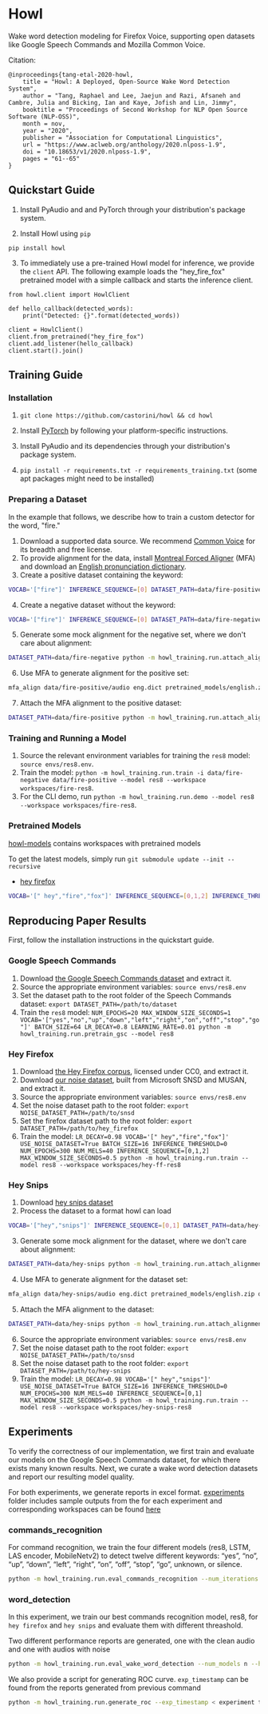 # Howl

Wake word detection modeling for Firefox Voice, supporting open datasets like Google Speech Commands and Mozilla Common Voice.

Citation:

```
@inproceedings{tang-etal-2020-howl,
    title = "Howl: A Deployed, Open-Source Wake Word Detection System",
    author = "Tang, Raphael and Lee, Jaejun and Razi, Afsaneh and Cambre, Julia and Bicking, Ian and Kaye, Jofish and Lin, Jimmy",
    booktitle = "Proceedings of Second Workshop for NLP Open Source Software (NLP-OSS)",
    month = nov,
    year = "2020",
    publisher = "Association for Computational Linguistics",
    url = "https://www.aclweb.org/anthology/2020.nlposs-1.9",
    doi = "10.18653/v1/2020.nlposs-1.9",
    pages = "61--65"
}
```

## Quickstart Guide

1. Install PyAudio and and PyTorch through your distribution's package system.

2. Install Howl using `pip`

```
pip install howl
```

3. To immediately use a pre-trained Howl model for inference, we provide the `client` API. The following example loads the "hey_fire_fox" pretrained model with a simple callback and starts the inference client.

```
from howl.client import HowlClient

def hello_callback(detected_words):
    print("Detected: {}".format(detected_words))

client = HowlClient()
client.from_pretrained("hey_fire_fox")
client.add_listener(hello_callback)
client.start().join()
```

## Training Guide

### Installation

1. `git clone https://github.com/castorini/howl && cd howl`

2. Install [PyTorch](https://pytorch.org) by following your platform-specific instructions.

3. Install PyAudio and its dependencies through your distribution's package system.

4. `pip install -r requirements.txt -r requirements_training.txt` (some apt packages might need to be installed)

### Preparing a Dataset

In the example that follows, we describe how to train a custom detector for the word, "fire."

1. Download a supported data source. We recommend [Common Voice](https://commonvoice.mozilla.org/) for its breadth and free license.
2. To provide alignment for the data, install [Montreal Forced Aligner](https://montreal-forced-aligner.readthedocs.io/en/latest/installation.html) (MFA)
   and download an [English pronunciation dictionary](http://svn.code.sf.net/p/cmusphinx/code/trunk/cmudict/cmudict-0.7b).
3. Create a positive dataset containing the keyword:

```bash
VOCAB='["fire"]' INFERENCE_SEQUENCE=[0] DATASET_PATH=data/fire-positive python -m howl_training.run.create_raw_dataset --negative-pct 0 -i ~/path/to/common-voice --positive-pct 100
```

4. Create a negative dataset without the keyword:

```bash
VOCAB='["fire"]' INFERENCE_SEQUENCE=[0] DATASET_PATH=data/fire-negative python -m howl_training.run.create_raw_dataset --negative-pct 5 -i ~/path/to/common-voice --positive-pct 0
```

5. Generate some mock alignment for the negative set, where we don't care about alignment:

```bash
DATASET_PATH=data/fire-negative python -m howl_training.run.attach_alignment --align-type stub
```

6. Use MFA to generate alignment for the positive set:

```bash
mfa_align data/fire-positive/audio eng.dict pretrained_models/english.zip output-folder
```

7. Attach the MFA alignment to the positive dataset:

```bash
DATASET_PATH=data/fire-positive python -m howl_training.run.attach_alignment --align-type mfa -i output-folder
```

### Training and Running a Model

1. Source the relevant environment variables for training the `res8` model: `source envs/res8.env`.
2. Train the model: `python -m howl_training.run.train -i data/fire-negative data/fire-positive --model res8 --workspace workspaces/fire-res8`.
3. For the CLI demo, run `python -m howl_training.run.demo --model res8 --workspace workspaces/fire-res8`.

### Pretrained Models

[howl-models](https://github.com/castorini/howl-models) contains workspaces with pretrained models

To get the latest models, simply run `git submodule update --init --recursive`

- [hey firefox](https://github.com/castorini/howl-models/tree/master/howl/hey-fire-fox)

```bash
VOCAB='[" hey","fire","fox"]' INFERENCE_SEQUENCE=[0,1,2] INFERENCE_THRESHOLD=0 NUM_MELS=40 MAX_WINDOW_SIZE_SECONDS=0.5 python -m howl_training.run.demo --model res8 --workspace howl-models/howl/hey-fire-fox
```

## Reproducing Paper Results

First, follow the installation instructions in the quickstart guide.

### Google Speech Commands

1. Download [the Google Speech Commands dataset](https://ai.googleblog.com/2017/08/launching-speech-commands-dataset.html) and extract it.
2. Source the appropriate environment variables: `source envs/res8.env`
3. Set the dataset path to the root folder of the Speech Commands dataset: `export DATASET_PATH=/path/to/dataset`
4. Train the `res8` model: `NUM_EPOCHS=20 MAX_WINDOW_SIZE_SECONDS=1 VOCAB='["yes","no","up","down","left","right","on","off","stop","go"]' BATCH_SIZE=64 LR_DECAY=0.8 LEARNING_RATE=0.01 python -m howl_training.run.pretrain_gsc --model res8`

### Hey Firefox

1. Download [the Hey Firefox corpus](http://nlp.rocks/firefox), licensed under CC0, and extract it.
2. Download [our noise dataset](http://nlp.rocks/ffnoise), built from Microsoft SNSD and MUSAN, and extract it.
3. Source the appropriate environment variables: `source envs/res8.env`
4. Set the noise dataset path to the root folder: `export NOISE_DATASET_PATH=/path/to/snsd`
5. Set the firefox dataset path to the root folder: `export DATASET_PATH=/path/to/hey_firefox`
6. Train the model: `LR_DECAY=0.98 VOCAB='[" hey","fire","fox"]' USE_NOISE_DATASET=True BATCH_SIZE=16 INFERENCE_THRESHOLD=0 NUM_EPOCHS=300 NUM_MELS=40 INFERENCE_SEQUENCE=[0,1,2] MAX_WINDOW_SIZE_SECONDS=0.5 python -m howl_training.run.train --model res8 --workspace workspaces/hey-ff-res8`

### Hey Snips

1. Download [hey snips dataset](https://github.com/sonos/keyword-spotting-research-datasets)
2. Process the dataset to a format howl can load

```bash
VOCAB='["hey","snips"]' INFERENCE_SEQUENCE=[0,1] DATASET_PATH=data/hey-snips python -m howl_training.run.create_raw_dataset --dataset-type 'hey-snips' -i ~/path/to/hey_snips_dataset
```

3. Generate some mock alignment for the dataset, where we don't care about alignment:

```bash
DATASET_PATH=data/hey-snips python -m howl_training.run.attach_alignment --align-type stub
```

4. Use MFA to generate alignment for the dataset set:

```bash
mfa_align data/hey-snips/audio eng.dict pretrained_models/english.zip output-folder
```

5. Attach the MFA alignment to the dataset:

```bash
DATASET_PATH=data/hey-snips python -m howl_training.run.attach_alignment --align-type mfa -i output-folder
```

6. Source the appropriate environment variables: `source envs/res8.env`
7. Set the noise dataset path to the root folder: `export NOISE_DATASET_PATH=/path/to/snsd`
8. Set the noise dataset path to the root folder: `export DATASET_PATH=/path/to/hey-snips`
9. Train the model: `LR_DECAY=0.98 VOCAB='[" hey","snips"]' USE_NOISE_DATASET=True BATCH_SIZE=16 INFERENCE_THRESHOLD=0 NUM_EPOCHS=300 NUM_MELS=40 INFERENCE_SEQUENCE=[0,1] MAX_WINDOW_SIZE_SECONDS=0.5 python -m howl_training.run.train --model res8 --workspace workspaces/hey-snips-res8`

## Experiments

To verify the correctness of our implementation, we first train and evaluate our models on the Google Speech Commands dataset, for which there exists many known results. Next, we curate a wake word detection datasets and report our resulting model quality.

For both experiments, we generate reports in excel format. [experiments](https://github.com/castorini/howl/tree/master/experiments) folder includes sample outputs from the for each experiment and corresponding workspaces can be found [here](https://github.com/castorini/howl-models/tree/master/howl/experiments)

### commands_recognition

For command recognition, we train the four different models (res8, LSTM, LAS encoder, MobileNetv2) to detect twelve different keywords: “yes”, “no”, “up”, “down”, “left”, “right”, “on”, “off”, “stop”, “go”, unknown, or silence.

```bash
python -m howl_training.run.eval_commands_recognition --num_iterations n --dataset_path < path_to_gsc_datasets >
```

### word_detection

In this experiment, we train our best commands recognition model, res8, for `hey firefox` and `hey snips` and evaluate them with different threashold.

Two different performance reports are generated, one with the clean audio and one with audios with noise

```bash
python -m howl_training.run.eval_wake_word_detection --num_models n --hop_size < number between 0 and 1 > --exp_type < hey_firefox | hey_snips > --dataset_path "x" --noiseset_path "y"
```

We also provide a script for generating ROC curve. `exp_timestamp` can be found from the reports generated from previous command

```bash
python -m howl_training.run.generate_roc --exp_timestamp < experiment timestamp > --exp_type < hey_firefox | hey_snips >
```
